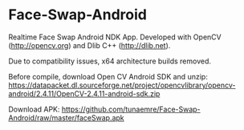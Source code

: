 # Face-Swap-Android
Realtime Face Swap Android NDK App. Developed with OpenCV (http://opencv.org) and Dlib C++ (http://dlib.net).

Due to compatibility issues, x64 architecture builds removed.

Before compile, download Open CV Android SDK and unzip: https://datapacket.dl.sourceforge.net/project/opencvlibrary/opencv-android/2.4.11/OpenCV-2.4.11-android-sdk.zip

Download APK: https://github.com/tunaemre/Face-Swap-Android/raw/master/faceSwap.apk
